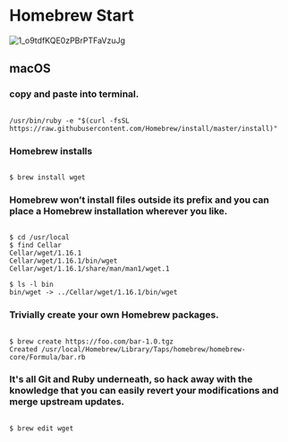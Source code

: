 <h1> Homebrew Start </h1>


![1_o9tdfKQE0zPBrPTFaVzuJg](https://user-images.githubusercontent.com/31435126/56092570-b8fd0200-5ef8-11e9-839a-5363663e6e9d.jpeg)


<h2> macOS </h2>

<h3> copy and paste into terminal. </h3>

```terminal

/usr/bin/ruby -e "$(curl -fsSL https://raw.githubusercontent.com/Homebrew/install/master/install)"

```
<h3> Homebrew installs </h3>

```

$ brew install wget

```


<h3> Homebrew won’t install files outside its prefix and you can place a Homebrew installation wherever you like. </h3>


```

$ cd /usr/local
$ find Cellar
Cellar/wget/1.16.1
Cellar/wget/1.16.1/bin/wget
Cellar/wget/1.16.1/share/man/man1/wget.1

$ ls -l bin
bin/wget -> ../Cellar/wget/1.16.1/bin/wget

```

<h3> Trivially create your own Homebrew packages. </h3>


```

$ brew create https://foo.com/bar-1.0.tgz
Created /usr/local/Homebrew/Library/Taps/homebrew/homebrew-core/Formula/bar.rb

```

<h3>  It's all Git and Ruby underneath, so hack away with the knowledge that you can easily revert your modifications and merge upstream updates.  </h3>


```

$ brew edit wget 

```




